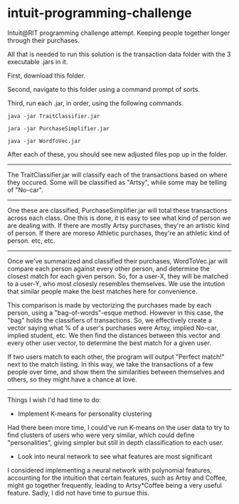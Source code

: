 # intuit-programming-challenge
Intuit@RIT programming challenge attempt. Keeping people together longer through their purchases.

All that is needed to run this solution is the transaction data folder with the 3 executable .jars in it.

First, download this folder.

Second, navigate to this folder using a command prompt of sorts.

Third, run each .jar, in order, using the following commands.

	java -jar TraitClassifier.jar

	jara -jar PurchaseSimplifier.jar

	java -jar WordToVec.jar

After each of these, you should see new adjusted files pop up in the folder.

--------------------------------------------------------------------------------------------------

The TraitClassifier.jar will classify each of the transactions based on where they occured. Some will be classified as "Artsy", while some may be telling of "No-car".

--------------------------------------------------------------------------------------------------

One these are classified, PurchaseSimplifier.jar will total these transactions across each class. One this is done, it is easy to see what kind of person we are dealing with. If there are mostly Artsy purchases, they're an artistic kind of person. If there are moreso Athletic purchases, they're an athletic kind of person. etc, etc.

--------------------------------------------------------------------------------------------------

Once we've summarized and classified their purchases, WordToVec.jar will compare each person against every other person, and determine the closest match for each given person. So, for a user-X, they will be matched to a user-Y, who most closesly resembles themselves. We use the intution that similar people make the best matches here for convenience.


This comparison is made by vectorizing the purchases made by each person, using a "bag-of-words"-esque method. However in this case, the "bag" holds the classifiers of transactions. So, we effectively create a vector saying what % of a user's purchases were Artsy, implied No-car, implied student, etc. We then find the distances between this vector and every other user vector, to determine the best match for a given user.


If two users match to each other, the program will output "Perfect match!" next to the match listing. In this way, we take the transactions of a few people over time, and show them the similarities between themselves and others, so they might have a chance at love.

--------------------------------------------------------------------------------------------------

Things I wish I'd had time to do:

- Implement K-means for personality clustering

Had there been more time, I could've run K-means on the user data to try to find clusters of users who were very similar, which could define "personalities", giving simpler but still in depth classification to each user.

- Look into neural network to see what features are most significant

I considered implementing a neural network with polynomial features, accounting for the intuition that certain features, such as Artsy and Coffee, might go together frequently, leading to Artsy*Coffee being a very useful feature. Sadly, I did not have time to pursue this.


